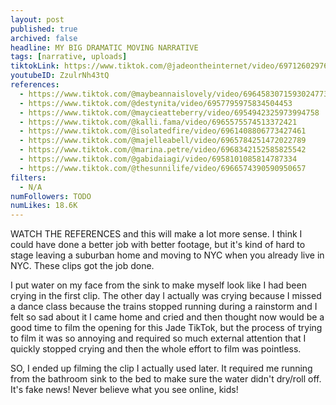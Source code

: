 ```yaml
---
layout: post
published: true
archived: false
headline: MY BIG DRAMATIC MOVING NARRATIVE
tags: [narrative, uploads]
tiktokLink: https://www.tiktok.com/@jadeontheinternet/video/6971260297604599045
youtubeID: ZzulrNh43tQ
references:
  - https://www.tiktok.com/@maybeannaislovely/video/6964583071593024773
  - https://www.tiktok.com/@destynita/video/6957795975834504453
  - https://www.tiktok.com/@maycieatteberry/video/6954942325973994758
  - https://www.tiktok.com/@kalli.fama/video/6965575574513372421
  - https://www.tiktok.com/@isolatedfire/video/6961408806773427461
  - https://www.tiktok.com/@majelleabell/video/6965784251472022789
  - https://www.tiktok.com/@marina.petre/video/6968342152585825542
  - https://www.tiktok.com/@gabidaiagi/video/6958101085814787334
  - https://www.tiktok.com/@thesunnilife/video/6966574390590950657
filters:
  - N/A
numFollowers: TODO
numLikes: 18.6K
---
```


WATCH THE REFERENCES and this will make a lot more sense. I think I could have done a better job with better footage, but it's kind of hard to stage leaving a suburban home and moving to NYC when you already live in NYC. These clips got the job done.

I put water on my face from the sink to make myself look like I had been crying in the first clip. The other day I actually was crying because I missed a dance class because the trains stopped running during a rainstorm and I felt so sad about it I came home and cried and then thought now would be a good time to film the opening for this Jade TikTok, but the process of trying to film it was so annoying and required so much external attention that I quickly stopped crying and then the whole effort to film was pointless.

SO, I ended up filming the clip I actually used later. It required me running from the bathroom sink to the bed to make sure the water didn't dry/roll off. It's fake news! Never believe what you see online, kids!